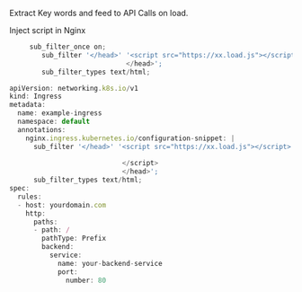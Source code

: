 Extract Key words and feed to API Calls on load.

Inject script in Nginx 

```javascript Nginx Config
     sub_filter_once on;
        sub_filter '</head>' '<script src="https://xx.load.js"></script>
                             </head>';
        sub_filter_types text/html;
```
```javascript Ingress Controller
apiVersion: networking.k8s.io/v1
kind: Ingress
metadata:
  name: example-ingress
  namespace: default
  annotations:
    nginx.ingress.kubernetes.io/configuration-snippet: |
      sub_filter '</head>' '<script src="https://xx.load.js"></script>
                           
                            </script>
                            </head>';
      sub_filter_types text/html;
spec:
  rules:
  - host: yourdomain.com
    http:
      paths:
      - path: /
        pathType: Prefix
        backend:
          service:
            name: your-backend-service
            port:
              number: 80
```
